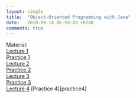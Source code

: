 ```yaml
---
layout: single
title:  "Object-Oriented Programming with Java"
date:   2018-09-14 06:59:43 +0700
comments: true
---
```


Material:  
[Lecture 1][lecture1]  
[Practice 1][practice1]  
[Lecture 2][lecture2]  
[Practice 2][practice2]  
[Lecture 3][lecture3]  
[Practice 3][practice3]  
[Lecture 4][lecture4]
[Practice 4][practice4]    

[lecture1]: /courses/oopjava/lecture1.pptx
[practice1]: /courses/oopjava/practice1.pptx
[lecture2]: /courses/oopjava/lecture2.pptx
[practice2]: /courses/oopjava/practice2.pptx
[lecture3]: /courses/oopjava/lecture3.txt
[practice3]: /courses/oopjava/practice3.zip
[lecture4]: /courses/oopjava/lecture4.ppt
[lecture3]: /courses/oopjava/practice4.zip
